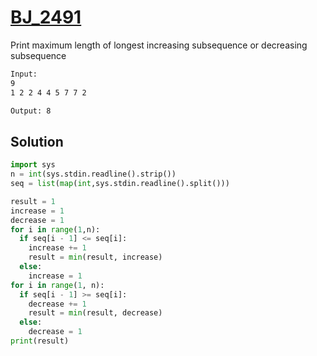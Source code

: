 # [BJ_2491](https://acmicpc.net/problem/2491)

Print maximum length of longest increasing subsequence or decreasing subsequence

```txt
Input:
9
1 2 2 4 4 5 7 7 2

Output: 8
```

## Solution

```py
import sys
n = int(sys.stdin.readline().strip())
seq = list(map(int,sys.stdin.readline().split()))

result = 1
increase = 1
decrease = 1
for i in range(1,n):
  if seq[i - 1] <= seq[i]:
    increase += 1
    result = min(result, increase)
  else:
    increase = 1
for i in range(1, n):
  if seq[i - 1] >= seq[i]:
    decrease += 1
    result = min(result, decrease)
  else:
    decrease = 1
print(result)
```
